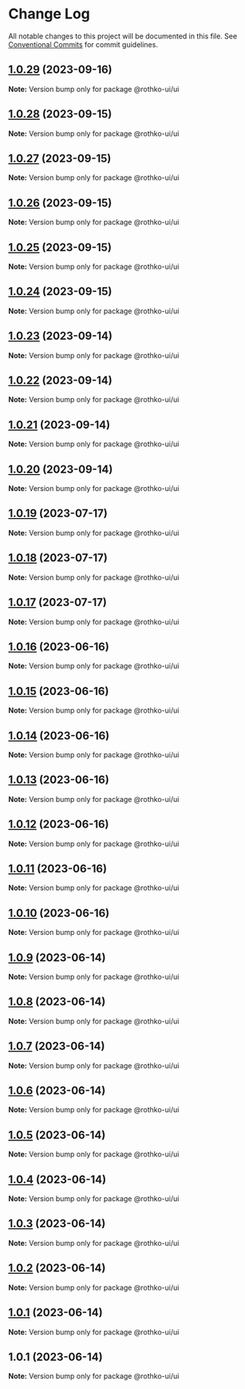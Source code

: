 # Change Log

All notable changes to this project will be documented in this file.
See [Conventional Commits](https://conventionalcommits.org) for commit guidelines.

## [1.0.29](https://github.com/rothko-ui/rothko-ui/compare/@rothko-ui/ui@1.0.28...@rothko-ui/ui@1.0.29) (2023-09-16)

**Note:** Version bump only for package @rothko-ui/ui





## [1.0.28](https://github.com/rothko-ui/rothko-ui/compare/@rothko-ui/ui@1.0.27...@rothko-ui/ui@1.0.28) (2023-09-15)

**Note:** Version bump only for package @rothko-ui/ui





## [1.0.27](https://github.com/rothko-ui/rothko-ui/compare/@rothko-ui/ui@1.0.26...@rothko-ui/ui@1.0.27) (2023-09-15)

**Note:** Version bump only for package @rothko-ui/ui





## [1.0.26](https://github.com/rothko-ui/rothko-ui/compare/@rothko-ui/ui@1.0.25...@rothko-ui/ui@1.0.26) (2023-09-15)

**Note:** Version bump only for package @rothko-ui/ui





## [1.0.25](https://github.com/rothko-ui/rothko-ui/compare/@rothko-ui/ui@1.0.24...@rothko-ui/ui@1.0.25) (2023-09-15)

**Note:** Version bump only for package @rothko-ui/ui





## [1.0.24](https://github.com/rothko-ui/rothko-ui/compare/@rothko-ui/ui@1.0.23...@rothko-ui/ui@1.0.24) (2023-09-15)

**Note:** Version bump only for package @rothko-ui/ui





## [1.0.23](https://github.com/rothko-ui/rothko-ui/compare/@rothko-ui/ui@1.0.22...@rothko-ui/ui@1.0.23) (2023-09-14)

**Note:** Version bump only for package @rothko-ui/ui





## [1.0.22](https://github.com/rothko-ui/rothko-ui/compare/@rothko-ui/ui@1.0.21...@rothko-ui/ui@1.0.22) (2023-09-14)

**Note:** Version bump only for package @rothko-ui/ui





## [1.0.21](https://github.com/rothko-ui/rothko-ui/compare/@rothko-ui/ui@1.0.20...@rothko-ui/ui@1.0.21) (2023-09-14)

**Note:** Version bump only for package @rothko-ui/ui





## [1.0.20](https://github.com/rothko-ui/rothko-ui/compare/@rothko-ui/ui@1.0.19...@rothko-ui/ui@1.0.20) (2023-09-14)

**Note:** Version bump only for package @rothko-ui/ui





## [1.0.19](https://github.com/rothko-ui/rothko-ui/compare/@rothko-ui/ui@1.0.18...@rothko-ui/ui@1.0.19) (2023-07-17)

**Note:** Version bump only for package @rothko-ui/ui

## [1.0.18](https://github.com/rothko-ui/rothko-ui/compare/@rothko-ui/ui@1.0.17...@rothko-ui/ui@1.0.18) (2023-07-17)

**Note:** Version bump only for package @rothko-ui/ui

## [1.0.17](https://github.com/rothko-ui/rothko-ui/compare/@rothko-ui/ui@1.0.16...@rothko-ui/ui@1.0.17) (2023-07-17)

**Note:** Version bump only for package @rothko-ui/ui

## [1.0.16](https://github.com/rothko-ui/rothko-ui/compare/@rothko-ui/ui@1.0.15...@rothko-ui/ui@1.0.16) (2023-06-16)

**Note:** Version bump only for package @rothko-ui/ui

## [1.0.15](https://github.com/rothko-ui/rothko-ui/compare/@rothko-ui/ui@1.0.14...@rothko-ui/ui@1.0.15) (2023-06-16)

**Note:** Version bump only for package @rothko-ui/ui

## [1.0.14](https://github.com/rothko-ui/rothko-ui/compare/@rothko-ui/ui@1.0.13...@rothko-ui/ui@1.0.14) (2023-06-16)

**Note:** Version bump only for package @rothko-ui/ui

## [1.0.13](https://github.com/rothko-ui/rothko-ui/compare/@rothko-ui/ui@1.0.12...@rothko-ui/ui@1.0.13) (2023-06-16)

**Note:** Version bump only for package @rothko-ui/ui

## [1.0.12](https://github.com/rothko-ui/rothko-ui/compare/@rothko-ui/ui@1.0.11...@rothko-ui/ui@1.0.12) (2023-06-16)

**Note:** Version bump only for package @rothko-ui/ui

## [1.0.11](https://github.com/rothko-ui/rothko-ui/compare/@rothko-ui/ui@1.0.10...@rothko-ui/ui@1.0.11) (2023-06-16)

**Note:** Version bump only for package @rothko-ui/ui

## [1.0.10](https://github.com/rothko-ui/rothko-ui/compare/@rothko-ui/ui@1.0.9...@rothko-ui/ui@1.0.10) (2023-06-16)

**Note:** Version bump only for package @rothko-ui/ui

## [1.0.9](https://github.com/rothko-ui/rothko-ui/compare/@rothko-ui/ui@1.0.8...@rothko-ui/ui@1.0.9) (2023-06-14)

**Note:** Version bump only for package @rothko-ui/ui

## [1.0.8](https://github.com/rothko-ui/rothko-ui/compare/@rothko-ui/ui@1.0.7...@rothko-ui/ui@1.0.8) (2023-06-14)

**Note:** Version bump only for package @rothko-ui/ui

## [1.0.7](https://github.com/rothko-ui/rothko-ui/compare/@rothko-ui/ui@1.0.6...@rothko-ui/ui@1.0.7) (2023-06-14)

**Note:** Version bump only for package @rothko-ui/ui

## [1.0.6](https://github.com/luxo-ai/rothko-ui/compare/@rothko-ui/ui@1.0.5...@rothko-ui/ui@1.0.6) (2023-06-14)

**Note:** Version bump only for package @rothko-ui/ui

## [1.0.5](https://github.com/luxo-ai/rothko-ui/compare/@rothko-ui/ui@1.0.4...@rothko-ui/ui@1.0.5) (2023-06-14)

**Note:** Version bump only for package @rothko-ui/ui

## [1.0.4](https://github.com/luxo-ai/rothko-ui/compare/@rothko-ui/ui@1.0.3...@rothko-ui/ui@1.0.4) (2023-06-14)

**Note:** Version bump only for package @rothko-ui/ui

## [1.0.3](https://github.com/luxo-ai/rothko-ui/compare/@rothko-ui/ui@1.0.2...@rothko-ui/ui@1.0.3) (2023-06-14)

**Note:** Version bump only for package @rothko-ui/ui

## [1.0.2](https://github.com/luxo-ai/rothko-ui/compare/@rothko-ui/ui@1.0.1...@rothko-ui/ui@1.0.2) (2023-06-14)

**Note:** Version bump only for package @rothko-ui/ui

## [1.0.1](https://github.com/luxo-ai/rothko-ui/compare/@rothko-ui/ui@1.0.1...@rothko-ui/ui@1.0.1) (2023-06-14)

**Note:** Version bump only for package @rothko-ui/ui

## 1.0.1 (2023-06-14)

**Note:** Version bump only for package @rothko-ui/ui

